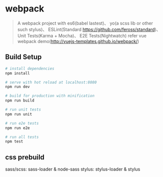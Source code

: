 # webpack

> A webpack project with es6(babel lastest)、
  yo(a scss lib or other such stylus)、
  ESLint(Standard https://github.com/feross/standard)、
  Unit Tests(Karma + Mocha)、
  E2E Tests(Nightwatch) refer vue webpack demo(http://vuejs-templates.github.io/webpack/)

## Build Setup

``` bash
# install dependencies
npm install

# serve with hot reload at localhost:8080
npm run dev

# build for production with minification
npm run build

# run unit tests
npm run unit

# run e2e tests
npm run e2e

# run all tests
npm test
```

## css prebuild
sass/scss: sass-loader & node-sass
stylus: stylus-loader & stylus
